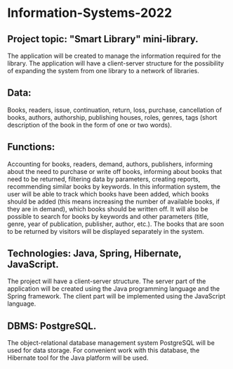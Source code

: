 # Information-Systems-2022
## Project topic: "Smart Library" mini-library.
The application will be created to manage the information required for the library. The application will have a client-server structure for the possibility of expanding the system from one library to a network of libraries.
## Data:
Books, readers, issue, continuation, return, loss, purchase, cancellation of books, authors, authorship, publishing houses, roles, genres, tags (short description of the book in the form of one or two words).
## Functions:
Accounting for books, readers, demand, authors, publishers, informing about the need to purchase or write off books, informing about books that need to be returned, filtering data by parameters, creating reports, recommending similar books by keywords.
In this information system, the user will be able to track which books have been added, which books should be added (this means increasing the number of available books, if they are in demand), which books should be written off. It will also be possible to search for books by keywords and other parameters (title, genre, year of publication, publisher, author, etc.). The books that are soon to be returned by visitors will be displayed separately in the system.
## Technologies: Java, Spring, Hibernate, JavaScript.
The project will have a client-server structure. The server part of the application will be created using the Java programming language and the Spring framework. The client part will be implemented using the JavaScript language.
## DBMS: PostgreSQL.
The object-relational database management system PostgreSQL will be used for data storage. For convenient work with this database, the Hibernate tool for the Java platform will be used.

